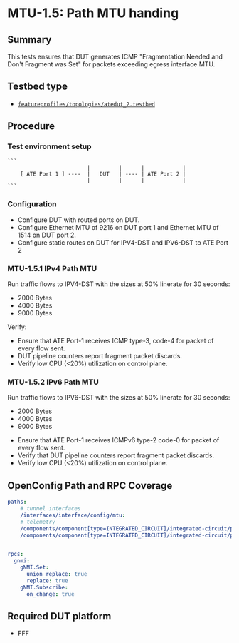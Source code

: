 # MTU-1.5: Path MTU handing

## Summary

This tests ensures that DUT generates ICMP "Fragmentation Needed and Don't Fragment was Set" for packets exceeding egress interface MTU. 

## Testbed type

*  [`featureprofiles/topologies/atedut_2.testbed`](https://github.com/openconfig/featureprofiles/blob/main/topologies/atedut_2.testbed)

## Procedure

### Test environment setup

    ```
                             |         |      |            |
        [ ATE Port 1 ] ----  |   DUT   | ---- | ATE Port 2 |
                             |         |      |            |
    ```


### Configuration

* Configure DUT with routed ports on DUT.
* Configure Ethernet MTU of 9216 on DUT port 1 and Ethernet MTU of 1514 on DUT port 2.
* Configure static routes on DUT for IPV4-DST and IPV6-DST to ATE Port 2  


### MTU-1.5.1 IPv4 Path MTU 

Run traffic flows to IPV4-DST with the sizes at 50% linerate for 30 seconds:
- 2000 Bytes
- 4000 Bytes
- 9000 Bytes

Verify:
* Ensure that ATE Port-1 receives ICMP type-3, code-4 for packet of every flow sent.
* DUT pipeline counters report fragment packet discards.
* Verify low CPU (<20%) utilization on control plane.

### MTU-1.5.2 IPv6 Path MTU 

Run traffic flows to IPV6-DST with the sizes at 50% linerate for 30 seconds:
- 2000 Bytes
- 4000 Bytes
- 9000 Bytes

* Ensure that ATE Port-1 receives ICMPv6 type-2 code-0 for packet of every flow sent.
* Verify that DUT pipeline counters report fragment packet discards.
* Verify low CPU (<20%) utilization on control plane.

## OpenConfig Path and RPC Coverage

```yaml
paths:
    # tunnel interfaces
    /interfaces/interface/config/mtu:
    # telemetry
    /components/component[type=INTEGRATED_CIRCUIT]/integrated-circuit/pipeline-counters/drop/state/packet-processing-aggregate:
    /components/component[type=INTEGRATED_CIRCUIT]/integrated-circuit/pipeline-counters/drop/lookup-block/state/fragment-total-drops:


rpcs:
  gnmi:
    gNMI.Set:
      union_replace: true
      replace: true
    gNMI.Subscribe:
      on_change: true
```

## Required DUT platform

* FFF